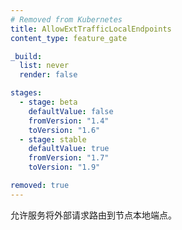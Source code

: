 ```yaml
---
# Removed from Kubernetes
title: AllowExtTrafficLocalEndpoints
content_type: feature_gate

_build:
  list: never
  render: false

stages:
  - stage: beta 
    defaultValue: false
    fromVersion: "1.4"
    toVersion: "1.6"
  - stage: stable
    defaultValue: true
    fromVersion: "1.7"
    toVersion: "1.9"

removed: true
---
```


<!--
Enable a service to route external requests to node local endpoints.
-->
允许服务将外部请求路由到节点本地端点。
